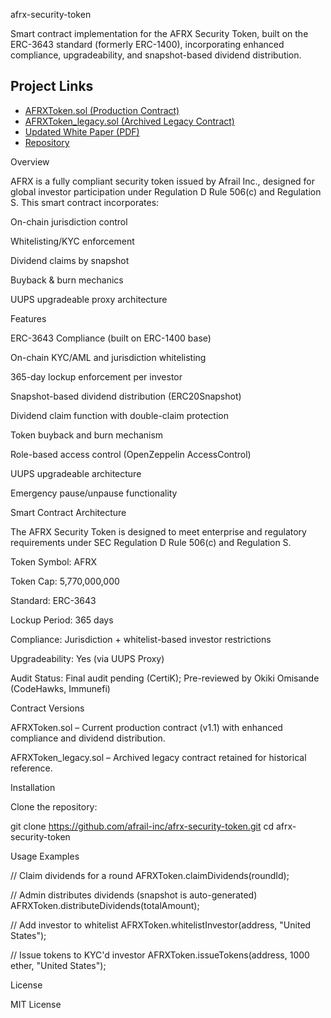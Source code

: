 afrx-security-token

Smart contract implementation for the AFRX Security Token, built on the ERC-3643 standard (formerly ERC-1400), incorporating enhanced compliance, upgradeability, and snapshot-based dividend distribution.


## Project Links

- [AFRXToken.sol (Production Contract)](https://github.com/afrail-inc/afrx-security-token/blob/main/AFRXToken.sol)
- [AFRXToken_legacy.sol (Archived Legacy Contract)](https://github.com/afrail-inc/afrx-security-token/blob/main/AFRXToken_legacy.sol)
- [Updated White Paper (PDF)](https://github.com/afrail-inc/afrx-security-token/blob/main/Updated_AFRX_White_Paper_v1_4_May2025.pdf)
- [Repository](https://github.com/afrail-inc/afrx-security-token)


Overview

AFRX is a fully compliant security token issued by Afrail Inc., designed for global investor participation under Regulation D Rule 506(c) and Regulation S. This smart contract incorporates:

On-chain jurisdiction control

Whitelisting/KYC enforcement

Dividend claims by snapshot

Buyback & burn mechanics

UUPS upgradeable proxy architecture


Features

ERC-3643 Compliance (built on ERC-1400 base)

On-chain KYC/AML and jurisdiction whitelisting

365-day lockup enforcement per investor

Snapshot-based dividend distribution (ERC20Snapshot)

Dividend claim function with double-claim protection

Token buyback and burn mechanism

Role-based access control (OpenZeppelin AccessControl)

UUPS upgradeable architecture

Emergency pause/unpause functionality


Smart Contract Architecture

The AFRX Security Token is designed to meet enterprise and regulatory requirements under SEC Regulation D Rule 506(c) and Regulation S.

Token Symbol: AFRX

Token Cap: 5,770,000,000

Standard: ERC-3643

Lockup Period: 365 days

Compliance: Jurisdiction + whitelist-based investor restrictions

Upgradeability: Yes (via UUPS Proxy)

Audit Status: Final audit pending (CertiK); Pre-reviewed by Okiki Omisande (CodeHawks, Immunefi)


Contract Versions

AFRXToken.sol – Current production contract (v1.1) with enhanced compliance and dividend distribution.

AFRXToken_legacy.sol – Archived legacy contract retained for historical reference.


Installation

Clone the repository:

git clone https://github.com/afrail-inc/afrx-security-token.git
cd afrx-security-token

Usage Examples

// Claim dividends for a round
AFRXToken.claimDividends(roundId);

// Admin distributes dividends (snapshot is auto-generated)
AFRXToken.distributeDividends(totalAmount);

// Add investor to whitelist
AFRXToken.whitelistInvestor(address, "United States");

// Issue tokens to KYC'd investor
AFRXToken.issueTokens(address, 1000 ether, "United States");

License

MIT License

